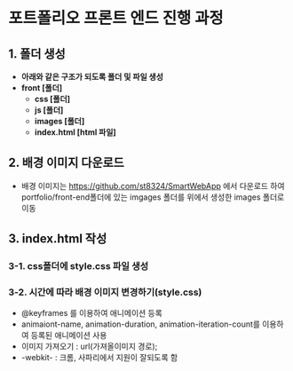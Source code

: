 #  포트폴리오 프론트 엔드 진행 과정

## 1. 폴더 생성

* **아래와 같은 구조가 되도록 폴더 및 파일 생성**
* **front [폴더]**
  * **css [폴더]**
  * **js [폴더]**
  * **images [폴더]**
  * **index.html [html 파일]**

## 2. 배경 이미지 다운로드

* 배경 이미지는 https://github.com/st8324/SmartWebApp 에서 다운로드 하여 portfolio/front-end폴더에 있는 imgages 폴더를  위에서 생성한 images 폴더로 이동

## 3. index.html 작성

### 3-1. css폴더에 style.css 파일 생성

### 3-2. 시간에 따라 배경 이미지 변경하기(style.css)

* @keyframes 를 이용하여 애니메이션 등록
* animaiont-name, animation-duration, animation-iteration-count를 이용하여 등록된 애니메이션 사용
* 이미지 가져오기 : url(가져올이미지 경로);
* -webkit- : 크롬, 사파리에서 지원이 잘되도록 함





